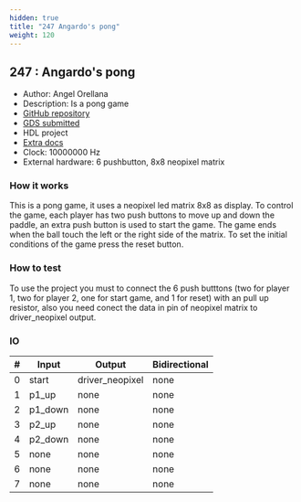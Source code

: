 ```yaml
---
hidden: true
title: "247 Angardo's pong"
weight: 120
---
```


## 247 : Angardo's pong

* Author: Angel Orellana
* Description: Is a pong game
* [GitHub repository](https://github.com/Julio18211/tt04-pong)
* [GDS submitted](https://github.com/Julio18211/tt04-pong/actions/runs/6066638549)
* HDL project
* [Extra docs]()
* Clock: 10000000 Hz
* External hardware: 6 pushbutton, 8x8 neopixel matrix



### How it works

This is a pong game, it uses a neopixel led matrix 8x8 as display. To control the game, each player has two push buttons
to move up and down the paddle, an extra push button is used to start the game. The game ends when the ball touch the left
or the right side of the matrix. To set the initial conditions of the game press the reset button.


### How to test

To use the project you must to connect the 6 push butttons (two for player 1, two for player 2, one for start game, and 1 for reset)
with an pull up resistor, also you need conect the data in pin of neopixel matrix to driver_neopixel output.


### IO

| # | Input        | Output       | Bidirectional      |
|---|--------------|--------------| -------------------|
| 0 | start  | driver_neopixel | none |
| 1 | p1_up  | none | none |
| 2 | p1_down  | none | none |
| 3 | p2_up  | none | none |
| 4 | p2_down  | none | none |
| 5 | none  | none | none |
| 6 | none  | none | none |
| 7 | none  | none | none |
